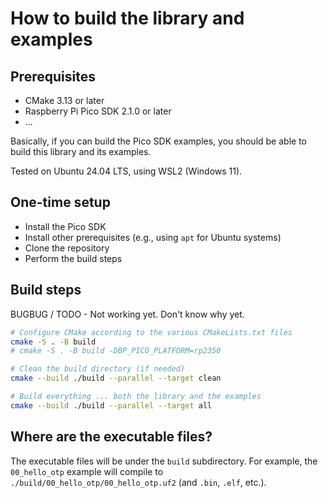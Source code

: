# How to build the library and examples

## Prerequisites

* CMake 3.13 or later
* Raspberry Pi Pico SDK 2.1.0 or later
* ...

Basically, if you can build the Pico SDK examples,
you should be able to build this library and its
examples.

Tested on Ubuntu 24.04 LTS, using WSL2 (Windows 11).

## One-time setup

* Install the Pico SDK
* Install other prerequisites (e.g., using `apt` for Ubuntu systems)
* Clone the repository
* Perform the build steps

## Build steps

BUGBUG / TODO - Not working yet.  Don't know why yet.

```bash
# Configure CMake according to the various CMakeLists.txt files
cmake -S . -B build
# cmake -S . -B build -DBP_PICO_PLATFORM=rp2350

# Clean the build directory (if needed)
cmake --build ./build --parallel --target clean

# Build everything ... both the library and the examples
cmake --build ./build --parallel --target all
```

## Where are the executable files?

The executable files will be under the `build` subdirectory.
For example, the `00_hello_otp` example will compile to
`./build/00_hello_otp/00_hello_otp.uf2` (and `.bin`, `.elf`, etc.).



